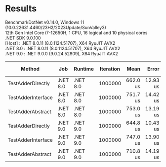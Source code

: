 ﻿# Results

BenchmarkDotNet v0.14.0, Windows 11 (10.0.22631.4460/23H2/2023Update/SunValley3)\
12th Gen Intel Core i7-12650H, 1 CPU, 16 logical and 10 physical cores\
.NET SDK 9.0.100\
  [Host]   : .NET 8.0.11 (8.0.1124.51707), X64 RyuJIT AVX2\
  .NET 8.0 : .NET 8.0.11 (8.0.1124.51707), X64 RyuJIT AVX2\
  .NET 9.0 : .NET 9.0.0 (9.0.24.52809), X64 RyuJIT AVX2


| Method             | Job      | Runtime  | Iteration | Mean     | Error    | StdDev   | Ratio | RatioSD | Allocated | Alloc Ratio |
|------------------- |--------- |--------- |---------- |---------:|---------:|---------:|------:|--------:|----------:|------------:|
| TestAdderDirectly  | .NET 8.0 | .NET 8.0 | 1000000   | 662.0 us | 12.93 us | 12.10 us |  1.03 |    0.02 |         - |          NA |
| TestAdderInterface | .NET 8.0 | .NET 8.0 | 1000000   | 751.7 us | 14.42 us | 16.61 us |  1.17 |    0.03 |         - |          NA |
| TestAdderAbstract  | .NET 8.0 | .NET 8.0 | 1000000   | 753.0 us | 13.19 us | 12.34 us |  1.17 |    0.02 |         - |          NA |
| TestAdderDirectly  | .NET 9.0 | .NET 9.0 | 1000000   | 644.8 us | 10.43 us |  9.24 us |  1.00 |    0.02 |         - |          NA |
| TestAdderInterface | .NET 9.0 | .NET 9.0 | 1000000   | 747.0 us | 13.90 us | 13.00 us |  1.16 |    0.03 |         - |          NA |
| TestAdderAbstract  | .NET 9.0 | .NET 9.0 | 1000000   | 710.8 us | 14.19 us | 17.95 us |  1.10 |    0.03 |         - |          NA |
